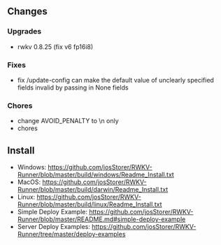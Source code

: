 ## Changes

### Upgrades

- rwkv 0.8.25 (fix v6 fp16i8)

### Fixes

- fix /update-config can make the default value of unclearly specified fields invalid by passing in None fields

### Chores

- change AVOID_PENALTY to \n only
- chores

## Install

- Windows: https://github.com/josStorer/RWKV-Runner/blob/master/build/windows/Readme_Install.txt
- MacOS: https://github.com/josStorer/RWKV-Runner/blob/master/build/darwin/Readme_Install.txt
- Linux: https://github.com/josStorer/RWKV-Runner/blob/master/build/linux/Readme_Install.txt
- Simple Deploy Example: https://github.com/josStorer/RWKV-Runner/blob/master/README.md#simple-deploy-example
- Server Deploy Examples: https://github.com/josStorer/RWKV-Runner/tree/master/deploy-examples
